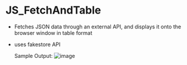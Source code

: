 # JS_FetchAndTable
- Fetches JSON data through an external API, and displays it onto the browser window in table format
- uses fakestore API

  Sample Output:
  ![image](https://github.com/admi23/JS_FetchAndTable/assets/67264501/939597bd-ae8e-47af-89ee-8ca94c874847)

  

